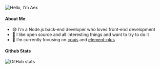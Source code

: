 ![Hello, I'm Aex](https://user-images.githubusercontent.com/29560987/140722662-b64c3c1f-8927-4b6a-b191-c21b9e6d9916.png)



#### About Me

- 😄 I’m a Node.js back-end developer who loves front-end development
- 🌱 I like open source and all interesting things and want to try to do it
- 🔭 I’m currently focusing on [coajs](https://github.com/coajs) and [element-plus](https://github.com/element-plus)


#### Github Stats

![GitHub stats](https://github-readme-stats.vercel.app/api?username=adaex&count_private=true&show_icons=true&hide=stars&icon_color=2f80ed)

  

<!--
**adaex/adaex** is a ✨ _special_ ✨ repository because its `README.md` (this file) appears on your GitHub profile.

Here are some ideas to get you started:

- 🔭 I’m currently working on ...
- 🌱 I’m currently learning ...
- 👯 I’m looking to collaborate on ...
- 🤔 I’m looking for help with ...
- 💬 Ask me about ...
- 📫 How to reach me: ...
- 😄 Pronouns: ...
- ⚡ Fun fact: ...
-->
